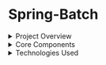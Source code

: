 # Spring-Batch

<details>
<summary>Project Overview</summary>

This is a Spring Boot application demonstrating basic Spring Batch functionality with a simple ETL (Extract, Transform, Load) pipeline.

</details>

<details>
<summary>Core Components</summary>

**Batch Configuration**
- Configures a job with a single step that processes string data
- Uses chunk-oriented processing with chunk size of 1
- Implements the standard Reader-Processor-Writer pattern

**Reader Component**
- Reads from a hardcoded string array: ["aaa", "bbb", "cccc"]
- Implements ItemReader interface for batch processing
- Cycles through the data array sequentially

**Processor Component**
- Transforms input strings to uppercase
- Implements ItemProcessor interface
- Simple string transformation logic

**Writer Component**
- Outputs processed data to console
- Implements ItemWriter interface
- Displays the transformed data for verification

**Job Execution Listener**
- Monitors job execution lifecycle
- Provides hooks for job start/end events

</details>

<details>
<summary>Technologies Used</summary>

- Spring Boot 2.5.4
- Spring Batch
- Spring Data JPA
- H2 Database (in-memory)
- Maven

</details>